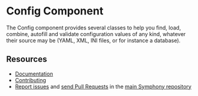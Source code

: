 Config Component
================

The Config component provides several classes to help you find, load, combine,
autofill and validate configuration values of any kind, whatever their source
may be (YAML, XML, INI files, or for instance a database).

Resources
---------

  * [Documentation](https://symphony.com/doc/current/components/config/index.html)
  * [Contributing](https://symphony.com/doc/current/contributing/index.html)
  * [Report issues](https://github.com/symphony/symphony/issues) and
    [send Pull Requests](https://github.com/symphony/symphony/pulls)
    in the [main Symphony repository](https://github.com/symphony/symphony)
